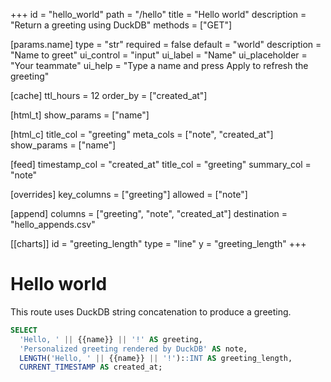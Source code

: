 +++
id = "hello_world"
path = "/hello"
title = "Hello world"
description = "Return a greeting using DuckDB"
methods = ["GET"]

[params.name]
type = "str"
required = false
default = "world"
description = "Name to greet"
ui_control = "input"
ui_label = "Name"
ui_placeholder = "Your teammate"
ui_help = "Type a name and press Apply to refresh the greeting"

[cache]
ttl_hours = 12
order_by = ["created_at"]

[html_t]
show_params = ["name"]

[html_c]
title_col = "greeting"
meta_cols = ["note", "created_at"]
show_params = ["name"]

[feed]
timestamp_col = "created_at"
title_col = "greeting"
summary_col = "note"

[overrides]
key_columns = ["greeting"]
allowed = ["note"]

[append]
columns = ["greeting", "note", "created_at"]
destination = "hello_appends.csv"

[[charts]]
id = "greeting_length"
type = "line"
y = "greeting_length"
+++

# Hello world

This route uses DuckDB string concatenation to produce a greeting.

```sql
SELECT
  'Hello, ' || {{name}} || '!' AS greeting,
  'Personalized greeting rendered by DuckDB' AS note,
  LENGTH('Hello, ' || {{name}} || '!')::INT AS greeting_length,
  CURRENT_TIMESTAMP AS created_at;
```
